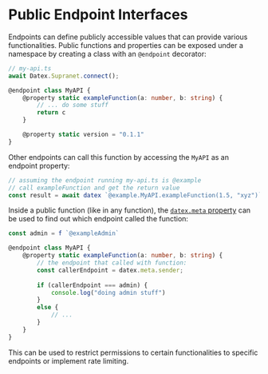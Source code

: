 # Public Endpoint Interfaces

Endpoints can define publicly accessible values that can provide various functionalities.
Public functions and properties can be exposed under a namespace by creating a class with an `@endpoint` decorator:

```ts
// my-api.ts
await Datex.Supranet.connect();

@endpoint class MyAPI {
    @property static exampleFunction(a: number, b: string) {
        // ... do some stuff
        return c
    }

    @property static version = "0.1.1"
}
```

Other endpoints can call this function by accessing the `MyAPI` as an endpoint property:

```ts
// assuming the endpoint running my-api.ts is @example
// call exampleFunction and get the return value
const result = await datex `@example.MyAPI.exampleFunction(1.5, "xyz")`
```

Inside a public function (like in any function), the [`datex.meta` property](./08%20The%20DATEX%20API.md) can be used
to find out which endpoint called the function:

```ts
const admin = f `@exampleAdmin`

@endpoint class MyAPI {
    @property static exampleFunction(a: number, b: string) {
        // the endpoint that called with function:
        const callerEndpoint = datex.meta.sender;
        
        if (callerEndpoint === admin) {
            console.log("doing admin stuff")
        }
        else {
            // ...
        }
    }
}
```

This can be used to restrict permissions to certain functionalities to specific endpoints or implement rate limiting.